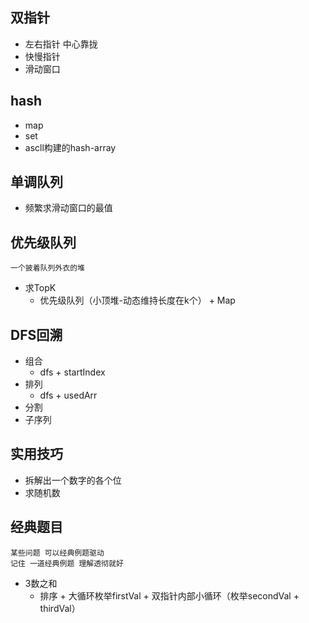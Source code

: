 ## 双指针
 - 左右指针 中心靠拢
- 快慢指针
- 滑动窗口
## hash 
- map
- set 
- ascll构建的hash-array
## 单调队列
- 频繁求滑动窗口的最值
## 优先级队列
```
一个披着队列外衣的堆
```
- 求TopK
  - 优先级队列（小顶堆-动态维持长度在k个） + Map


## DFS回溯
- 组合
  - dfs + startIndex
- 排列
  - dfs + usedArr
- 分割
- 子序列

## 实用技巧
- 拆解出一个数字的各个位
- 求随机数



## 经典题目
```
某些问题 可以经典例题驱动
记住 一道经典例题 理解透彻就好
```
- 3数之和
  - 排序 + 大循环枚举firstVal + 双指针内部小循环（枚举secondVal + thirdVal）